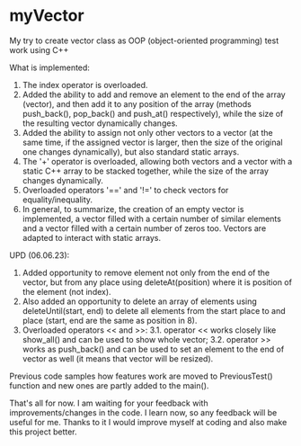 # myVector
My try to create vector class as OOP (object-oriented programming) test work using C++

What is implemented:
1. The index operator is overloaded.
2. Added the ability to add and remove an element to the end of the array (vector), and then add it to any position of the array (methods push_back(), pop_back() and push_at() respectively), while the size of the resulting vector dynamically changes.
3. Added the ability to assign not only other vectors to a vector (at the same time, if the assigned vector is larger, then the size of the original one changes dynamically), but also standard static arrays.
4. The '+' operator is overloaded, allowing both vectors and a vector with a static C++ array to be stacked together, while the size of the array changes dynamically.
5. Overloaded operators '==' and '!=' to check vectors for equality/inequality.
6. In general, to summarize, the creation of an empty vector is implemented, a vector filled with a certain number of similar elements and a vector filled with a certain number of zeros too. Vectors are adapted to interact with static arrays.
  
UPD (06.06.23):
1. Added opportunity to remove element not only from the end of the vector, but from any place using deleteAt(position) where it is position of the element (not index).
2. Also added an opportunity to delete an array of elements using deleteUntil(start, end) to delete all elements from the start place to and place (start, end are the same as position in 8).
3. Overloaded operators << and >>:
3.1. operator << works closely like show_all() and can be used to show whole vector;
3.2. operator >> works as push_back() and can be used to set an element to the end of vector as well (it means that vector will be resized).

Previous code samples how features work are moved to PreviousTest() function and new ones are partly added to the main().
  
That's all for now. I am waiting for your feedback with improvements/changes in the code.
I learn now, so any feedback will be useful for me. Thanks to it I would improve myself at coding and also make this project better.
